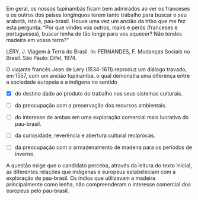 

Em geral, os nossos tupinambás ficam bem admirados ao ver os franceses e os outros dos países longínquos terem tanto trabalho para buscar o seu arabotã, isto é, pau-brasil. Houve uma vez um ancião da tribo que me fez esta pergunta: “Por que vindes vós outros, mairs e perós (franceses e portugueses), buscar lenha de tão longe para vos aquecer? Não tendes madeira em vossa terra?”

LÉRY, J. Viagem à Terra do Brasil. In: FERNANDES, F. Mudanças Sociais no Brasil. São Paulo: Difel, 1974.

O viajante francês Jean de Léry (1534-1611) reproduz um diálogo travado, em 1557, com um ancião tupinambá, o qual demonstra uma diferença entre a sociedade europeia e a indígena no sentido



- [x] do destino dado ao produto do trabalho nos seus sistemas culturais.
- [ ] da preocupação com a preservação dos recursos ambientais.
- [ ] do interesse de ambas em uma exploração comercial mais lucrativa do pau-brasil.
- [ ] da curiosidade, reverência e abertura cultural recíprocas.
- [ ] da preocupação com o armazenamento de madeira para os períodos de inverno.


A questão exige que o candidato perceba, através da leitura do texto inicial, as diferentes relações que indígenas e europeus estabeleciam com a exploração de pau-brasil. Os índios que utilizavam a madeira principalmente como lenha, não compreenderam o interesse comercial dos europeus pelo pau-brasil.
